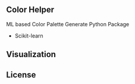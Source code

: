 ## Color Helper

ML based Color Palette Generate Python Package

- Scikit-learn

## Visualization

## License
